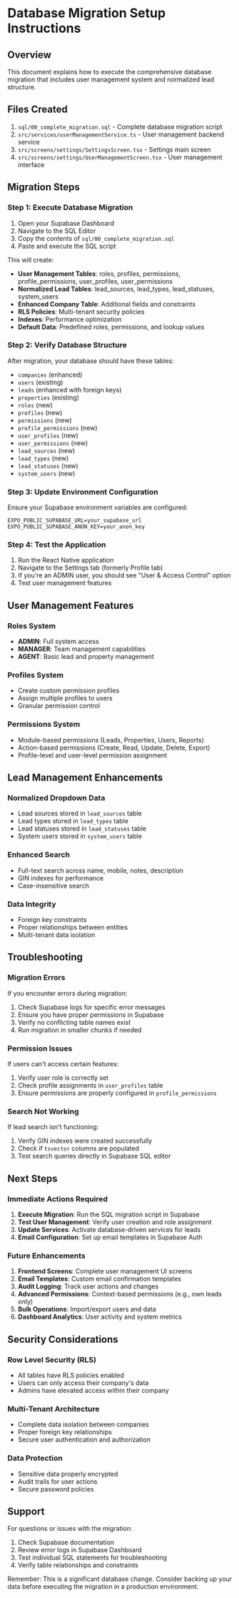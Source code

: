 # Database Migration Setup Instructions

## Overview
This document explains how to execute the comprehensive database migration that includes user management system and normalized lead structure.

## Files Created
1. `sql/00_complete_migration.sql` - Complete database migration script
2. `src/services/userManagementService.ts` - User management backend service
3. `src/screens/settings/SettingsScreen.tsx` - Settings main screen
4. `src/screens/settings/UserManagementScreen.tsx` - User management interface

## Migration Steps

### Step 1: Execute Database Migration
1. Open your Supabase Dashboard
2. Navigate to the SQL Editor
3. Copy the contents of `sql/00_complete_migration.sql`
4. Paste and execute the SQL script

This will create:
- **User Management Tables**: roles, profiles, permissions, profile_permissions, user_profiles, user_permissions
- **Normalized Lead Tables**: lead_sources, lead_types, lead_statuses, system_users
- **Enhanced Company Table**: Additional fields and constraints
- **RLS Policies**: Multi-tenant security policies
- **Indexes**: Performance optimization
- **Default Data**: Predefined roles, permissions, and lookup values

### Step 2: Verify Database Structure
After migration, your database should have these tables:
- `companies` (enhanced)
- `users` (existing)
- `leads` (enhanced with foreign keys)
- `properties` (existing)
- `roles` (new)
- `profiles` (new)
- `permissions` (new)
- `profile_permissions` (new)
- `user_profiles` (new)
- `user_permissions` (new)
- `lead_sources` (new)
- `lead_types` (new)
- `lead_statuses` (new)
- `system_users` (new)

### Step 3: Update Environment Configuration
Ensure your Supabase environment variables are configured:
```
EXPO_PUBLIC_SUPABASE_URL=your_supabase_url
EXPO_PUBLIC_SUPABASE_ANON_KEY=your_anon_key
```

### Step 4: Test the Application
1. Run the React Native application
2. Navigate to the Settings tab (formerly Profile tab)
3. If you're an ADMIN user, you should see "User & Access Control" option
4. Test user management features

## User Management Features

### Roles System
- **ADMIN**: Full system access
- **MANAGER**: Team management capabilities
- **AGENT**: Basic lead and property management

### Profiles System
- Create custom permission profiles
- Assign multiple profiles to users
- Granular permission control

### Permissions System
- Module-based permissions (Leads, Properties, Users, Reports)
- Action-based permissions (Create, Read, Update, Delete, Export)
- Profile-level and user-level permission assignment

## Lead Management Enhancements

### Normalized Dropdown Data
- Lead sources stored in `lead_sources` table
- Lead types stored in `lead_types` table  
- Lead statuses stored in `lead_statuses` table
- System users stored in `system_users` table

### Enhanced Search
- Full-text search across name, mobile, notes, description
- GIN indexes for performance
- Case-insensitive search

### Data Integrity
- Foreign key constraints
- Proper relationships between entities
- Multi-tenant data isolation

## Troubleshooting

### Migration Errors
If you encounter errors during migration:
1. Check Supabase logs for specific error messages
2. Ensure you have proper permissions in Supabase
3. Verify no conflicting table names exist
4. Run migration in smaller chunks if needed

### Permission Issues
If users can't access certain features:
1. Verify user role is correctly set
2. Check profile assignments in `user_profiles` table
3. Ensure permissions are properly configured in `profile_permissions`

### Search Not Working
If lead search isn't functioning:
1. Verify GIN indexes were created successfully
2. Check if `tsvector` columns are populated
3. Test search queries directly in Supabase SQL editor

## Next Steps

### Immediate Actions Required
1. **Execute Migration**: Run the SQL migration script in Supabase
2. **Test User Management**: Verify user creation and role assignment
3. **Update Services**: Activate database-driven services for leads
4. **Email Configuration**: Set up email templates in Supabase Auth

### Future Enhancements
1. **Frontend Screens**: Complete user management UI screens
2. **Email Templates**: Custom email confirmation templates
3. **Audit Logging**: Track user actions and changes
4. **Advanced Permissions**: Context-based permissions (e.g., own leads only)
5. **Bulk Operations**: Import/export users and data
6. **Dashboard Analytics**: User activity and system metrics

## Security Considerations

### Row Level Security (RLS)
- All tables have RLS policies enabled
- Users can only access their company's data
- Admins have elevated access within their company

### Multi-Tenant Architecture
- Complete data isolation between companies
- Proper foreign key relationships
- Secure user authentication and authorization

### Data Protection
- Sensitive data properly encrypted
- Audit trails for user actions
- Secure password policies

## Support

For questions or issues with the migration:
1. Check Supabase documentation
2. Review error logs in Supabase Dashboard
3. Test individual SQL statements for troubleshooting
4. Verify table relationships and constraints

Remember: This is a significant database change. Consider backing up your data before executing the migration in a production environment.
